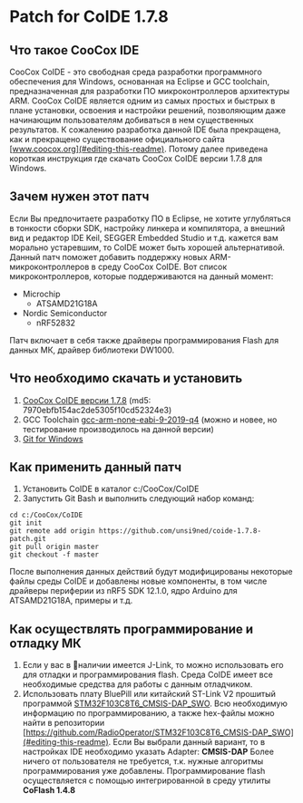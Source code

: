 # Patch for CoIDE 1.7.8



## Что такое CooCox IDE

CooCox CoIDE - это свободная среда разработки программного обеспечения для Windows, основанная на Eclipse и GCC toolchain, предназначенная для разработки ПО микроконтроллеров архитектуры ARM. CooCox CoIDE является одним из самых простых и быстрых в плане установки, освоения и настройки решений, позволяющим даже начинающим пользователям добиваться в нем существенных результатов. К сожалению разработка данной IDE была прекращена, как и прекращено существование официального сайта [www.coocox.org](#editing-this-readme). Потому далее приведена короткая инструкция где скачать CooCox CoIDE версии 1.7.8 для Windows.

## Зачем нужен этот патч

Если Вы предпочитаете разработку ПО в Eclipse, не хотите углубляться в тонкости сборки SDK, настройку линкера и компилятора, а внешний вид и редактор IDE Keil, SEGGER Embedded Studio и т.д. кажется вам морально устаревшим, то CoIDE может быть хорошей альтернативой. Данный патч поможет добавить поддержку новых ARM-микроконтроллеров в среду CooCox CoIDE. Вот список микроконтроллеров, которые поддерживаются на данный момент:
* Microchip
	- ATSAMD21G18A
* Nordic Semiconductor
	- nRF52832

Патч включает в себя также драйверы программирования Flash для данных МК, драйвер библиотеки DW1000. 

## Что необходимо скачать и установить

1. [CooCox CoIDE версии 1.7.8](https://web.archive.org/web/20160316225510/http://www.coocox.org/download/Tools/CoIDE-1.7.8.exe) (md5: 7970ebfb154ac2de5305f10cd52324e3)
2. GCC Toolchain [gcc-arm-none-eabi-9-2019-q4](https://armkeil.blob.core.windows.net/developer/Files/downloads/gnu-rm/9-2019q4/gcc-arm-none-eabi-9-2019-q4-major-win32-sha2.exe) (можно и новее, но тестирование производилось на данной версии)
3. [Git for Windows](https://git-scm.com/downloads/win)

## Как применить данный патч
1. Установить CoIDE в каталог c:/CooCox/CoIDE
2. Запустить Git Bash и выполнить следующий набор команд:
```
cd c:/CooCox/CoIDE
git init
git remote add origin https://github.com/unsi9ned/coide-1.7.8-patch.git
git pull origin master
git checkout -f master
```

После выполнения данных действий будут модифицированы некоторые файлы среды CoIDE и добавлены новые компоненты, в том числе драйверы периферии из nRF5 SDK 12.1.0, ядро Arduino для ATSAMD21G18A, примеры и т.д.

## Как осуществлять программирование и отладку МК
1. Если у вас в наличии имеется J-Link, то можно использовать его для отладки и программирования flash. Среда CoIDE имеет все необходимые средства для работы с данным отладчиком.
2. Использовать плату BluePill или китайский ST-Link V2 прошитый программой [STM32F103C8T6_CMSIS-DAP_SWO](https://github.com/RadioOperator/STM32F103C8T6_CMSIS-DAP_SWO). Всю необходимую информацию по программированию, а также hex-файлы можно найти в репозитории [https://github.com/RadioOperator/STM32F103C8T6_CMSIS-DAP_SWO](#editing-this-readme). Если Вы выбрали данный вариант, то в настройках IDE необходимо указать Adapter: **CMSIS-DAP** Более ничего от пользователя не требуется, т.к. нужные алгоритмы программирования уже добавлены. Программирование flash осуществляется с помощью интегрированной в среду утилиты **CoFlash 1.4.8**
